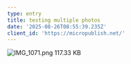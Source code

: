 ```yaml
---
type: entry
title: testing multiple photos
date: '2025-08-26T08:55:39.235Z'
client_id: 'https://micropublish.net/'
---
```

<div class="attachment-gallery attachment-gallery--2"><img src="https://blog.jamesandrewscoulter.com/images/1756198512_RackMultipart20250826-117-jcmqab.png" alt="IMG_1071.png 117.33 KB"></div>
